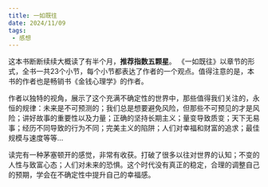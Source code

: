 ```yaml
---
title: 一如既往
date: 2024/11/09
tags:
 - 感想
---
```


这本书断断续续大概读了有半个月，**推荐指数五颗星**。
《一如既往》以章节的形式，全书一共23个小节，每个小节都表达了作者的一个观点。值得注意的是，本书的作者也是畅销书《金钱心理学》的作者。

作者以独特的视角，展示了这个充满不确定性的世界中，那些值得我们关注的，永恒的规律：未来是不可预测的；我们总是想要避免风险，但那些不可预见的才是风险；讲好故事的重要性以及力量；正确的坚持长期主义；量变导致质变；天下无易事；经历不同导致的行为不同；完美主义的陷阱；人们对幸福和财富的追求；最佳规模与速度等等...

读完有一种茅塞顿开的感觉，非常有收获。打破了很多以往对世界的认知；不变的人性与致富心态；人们对未来的恐惧。这个时代没有真正的稳定，合理的调整自己的预期，学会在不确定性中提升自己的幸福感。